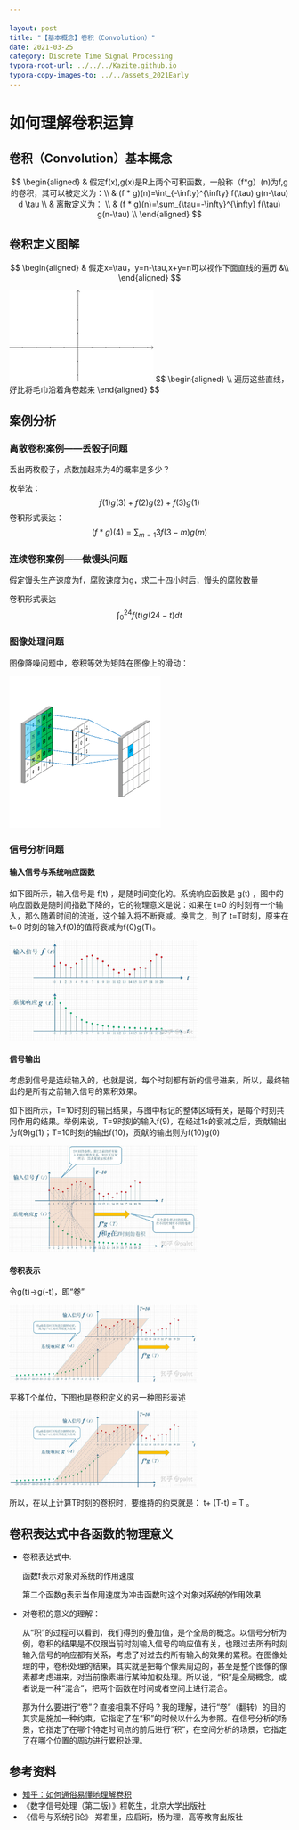 ```yaml
---

layout: post
title: "【基本概念】卷积（Convolution）"
date: 2021-03-25
category: Discrete Time Signal Processing
typora-root-url: ../../../Kazite.github.io
typora-copy-images-to: ../../assets_2021Early
---
```


# 如何理解卷积运算

## 卷积（Convolution）基本概念

$$
\begin{aligned}
& 假定f(x),g(x)是R上两个可积函数，一般称（f*g）(n)为f,g的卷积，其可以被定义为：\\
& (f * g)(n)=\int_{-\infty}^{\infty} f(\tau) g(n-\tau) d \tau \\
& 离散定义为： \\
& (f * g)(n)=\sum_{\tau=-\infty}^{\infty} f(\tau) g(n-\tau) \\
\end{aligned}
$$

## 卷积定义图解

$$
\begin{aligned}
& 假定x=\tau，y=n-\tau,x+y=n可以视作下面直线的遍历 &\\
\end{aligned}
$$

<img src="/assets_2021Early/2021-03-25-卷积-01.gif" alt="2021-03-25-卷积-01" style="zoom:50%;" />
$$
\begin{aligned}
\\ 遍历这些直线，好比将毛巾沿着角卷起来
\end{aligned}
$$

## 案例分析

### 离散卷积案例——丢骰子问题

丢出两枚骰子，点数加起来为4的概率是多少？

枚举法：
$$
f(1)g(3)+f(2)g(2)+f(3)g(1)
$$
卷积形式表达：
$$
(f*g)(4)=\sum_{m=1}{3}f(3-m)g(m)
$$

### 连续卷积案例——做馒头问题

假定馒头生产速度为f，腐败速度为g，求二十四小时后，馒头的腐败数量

卷积形式表达
$$
\int_{0}^{24} f(t) g(24-t) d t
$$

### 图像处理问题

图像降噪问题中，卷积等效为矩阵在图像上的滑动：

<img src="/assets_2021Early/2021-03-25-卷积-02.gif" alt="2021-03-25-卷积-02" style="zoom: 50%;" />

### 信号分析问题

#### 输入信号与系统响应函数

如下图所示，输入信号是 f(t) ，是随时间变化的。系统响应函数是 g(t) ，图中的响应函数是随时间指数下降的，它的物理意义是说：如果在 t=0 的时刻有一个输入，那么随着时间的流逝，这个输入将不断衰减。换言之，到了 t=T时刻，原来在 t=0 时刻的输入f(0)的值将衰减为f(0)g(T)。

<img src="/assets_2021Early/2021-03-25-卷积-03.jpg" alt="2021-03-25-卷积-03" style="zoom: 33%;" />

#### 信号输出

考虑到信号是连续输入的，也就是说，每个时刻都有新的信号进来，所以，最终输出的是所有之前输入信号的累积效果。

如下图所示，T=10时刻的输出结果，与图中标记的整体区域有关，是每个时刻共同作用的结果。举例来说，T=9时刻的输入f(9)，在经过1s的衰减之后，贡献输出为f(9)g(1)；T=10时刻的输出f(10)，贡献的输出则为f(10)g(0)

<img src="/assets_2021Early/2021-03-25-卷积-04.jpg" alt="2021-03-25-卷积-04" style="zoom: 33%;" />

#### 卷积表示

令g(t)->g(-t)，即“卷”

<img src="/assets_2021Early/2021-03-25-卷积-05.jpg" alt="2021-03-25-卷积-05" style="zoom:33%;" />

平移T个单位，下图也是卷积定义的另一种图形表述

<img src="/assets_2021Early/2021-03-25-卷积-06.jpg" alt="2021-03-25-卷积-06" style="zoom:33%;" />

所以，在以上计算T时刻的卷积时，要维持的约束就是： t+ (T-t) = T 。

## 卷积表达式中各函数的物理意义

* 卷积表达式中:

  函数f表示对象对系统的作用速度

  第二个函数g表示当作用速度为冲击函数时这个对象对系统的作用效果

* 对卷积的意义的理解：

  从“积”的过程可以看到，我们得到的叠加值，是个全局的概念。以信号分析为例，卷积的结果是不仅跟当前时刻输入信号的响应值有关，也跟过去所有时刻输入信号的响应都有关系，考虑了对过去的所有输入的效果的累积。在图像处理的中，卷积处理的结果，其实就是把每个像素周边的，甚至是整个图像的像素都考虑进来，对当前像素进行某种加权处理。所以说，“积”是全局概念，或者说是一种“混合”，把两个函数在时间或者空间上进行混合。

  那为什么要进行“卷”？直接相乘不好吗？我的理解，进行“卷”（翻转）的目的其实是施加一种约束，它指定了在“积”的时候以什么为参照。在信号分析的场景，它指定了在哪个特定时间点的前后进行“积”，在空间分析的场景，它指定了在哪个位置的周边进行累积处理。

## 参考资料

* [知乎：如何通俗易懂地理解卷积](https://www.zhihu.com/question/22298352)
* 《数字信号处理（第二版）》程乾生，北京大学出版社
* 《信号与系统引论》 郑君里，应启珩，杨为理，高等教育出版社

